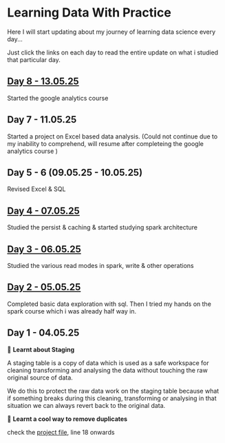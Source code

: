 # Learning Data With Practice

Here I will start updating about my journey of learning data science every day...

Just click the links on each day to read the entire update on what i studied that particular day.

## [Day 8 - 13.05.25](daily-updates/Day-8-130525.md)

Started the google analytics course

## Day 7 - 11.05.25

Started a project on Excel based data analysis. (Could not continue due to my inability to comprehend, will resume after completeing the google analytics course )

## Day 5 - 6 (09.05.25 - 10.05.25)

Revised Excel & SQL

## [Day 4 - 07.05.25](daily-updates/Day-4-070525.md)

Studied the persist & caching & started studying spark architecture

## [Day 3 - 06.05.25](daily-updates/Day-3-060525.md)

Studied the various read modes in spark, write & other operations

## [Day 2 - 05.05.25](daily-updates/Day-2-050525.md)

Completed basic data exploration with sql. Then I tried my hands on the spark course which i was already half way in.

## Day 1 - 04.05.25

🌻 **Learnt about Staging**

A staging table is a copy of data which is used as a safe workspace for cleaning transforming and analysing the data without touching the raw original source of data.

We do this to protect the raw data work on the staging table because what if something breaks during this cleaning, transforming or analysing in that situation we can always revert back to the original data.

🌻 **Learnt a cool way to remove duplicates**

check the [project file](data-analysis-project-1/1-data-cleaning.sql), line 18 onwards
